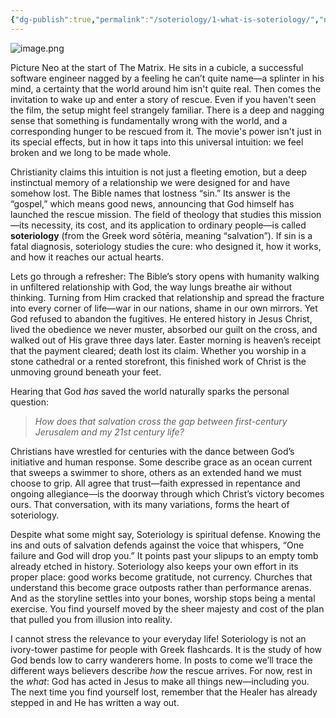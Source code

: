 ```yaml
---
{"dg-publish":true,"permalink":"/soteriology/1-what-is-soteriology/","noteIcon":""}
---
```



![image.png](/img/user/image.png)

Picture Neo at the start of The Matrix. He sits in a cubicle, a successful software engineer nagged by a feeling he can’t quite name—a splinter in his mind, a certainty that the world around him isn't quite real. Then comes the invitation to wake up and enter a story of rescue. Even if you haven't seen the film, the setup might feel strangely familiar. There is a deep and nagging sense that something is fundamentally wrong with the world, and a corresponding hunger to be rescued from it. The movie's power isn't just in its special effects, but in how it taps into this universal intuition: we feel broken and we long to be made whole.

Christianity claims this intuition is not just a fleeting emotion, but a deep instinctual memory of a relationship we were designed for and have somehow lost. The Bible names that lostness “sin.” Its answer is the “gospel,” which means good news, announcing that God himself has launched the rescue mission. The field of theology that studies this mission—its necessity, its cost, and its application to ordinary people—is called **soteriology** (from the Greek word sōtēria, meaning “salvation”). If sin is a fatal diagnosis, soteriology studies the cure: who designed it, how it works, and how it reaches our actual hearts.

Lets go through a refresher: The Bible’s story opens with humanity walking in unfiltered relationship with God, the way lungs breathe air without thinking. Turning from Him cracked that relationship and spread the fracture into every corner of life—war in our nations, shame in our own mirrors. Yet God refused to abandon the fugitives. He entered history in Jesus Christ, lived the obedience we never muster, absorbed our guilt on the cross, and walked out of His grave three days later. Easter morning is heaven’s receipt that the payment cleared; death lost its claim. Whether you worship in a stone cathedral or a rented storefront, this finished work of Christ is the unmoving ground beneath your feet.

Hearing that God _has_ saved the world naturally sparks the personal question: 

> *How does that salvation cross the gap between first-century Jerusalem and my 21st century life?* 

Christians have wrestled for centuries with the dance between God’s initiative and human response. Some describe grace as an ocean current that sweeps a swimmer to shore, others as an extended hand we must choose to grip. All agree that trust—faith expressed in repentance and ongoing allegiance—is the doorway through which Christ’s victory becomes ours. That conversation, with its many variations, forms the heart of soteriology.

Despite what some might say, Soteriology is spiritual defense. Knowing the ins and outs of salvation defends against the voice that whispers, “One failure and God will drop you.” It points past your slipups to an empty tomb already etched in history. Soteriology also keeps your own effort in its proper place: good works become gratitude, not currency. Churches that understand this become grace outposts rather than performance arenas. And as the storyline settles into your bones, worship stops being a mental exercise. You find yourself moved by the sheer majesty and cost of the plan that pulled you from illusion into reality.

I cannot stress the relevance to your everyday life! Soteriology is not an ivory-tower pastime for people with Greek flashcards. It is the study of how God bends low to carry wanderers home. In posts to come we’ll trace the different ways believers describe _how_ the rescue arrives. For now, rest in the _what_: God has acted in Jesus to make all things new—including you. The next time you find yourself lost, remember that the Healer has already stepped in and He has written a way out.
